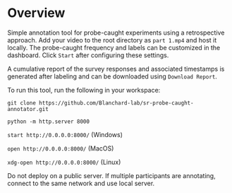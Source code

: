 # Overview

Simple annotation tool for probe-caught experiments using a retrospective approach. Add your video to the root directory as `part 1.mp4` and host it locally. 
The probe-caught frequency and labels can be customized in the dashboard. Click `Start` after configuring these settings.

A cumulative report of the survey responses and associated timestamps is generated after labeling and can be downloaded using `Download Report`.

To run this tool, run the following in your workspace:

`git clone https://github.com/Blanchard-lab/sr-probe-caught-annotator.git`

`python -m http.server 8000`

`start http://0.0.0.0:8000/` (Windows)

`open http://0.0.0.0:8000/` (MacOS)

`xdg-open http://0.0.0.0:8000/` (Linux)

Do not deploy on a public server. If multiple participants are annotating, connect to the same network and use local server.
